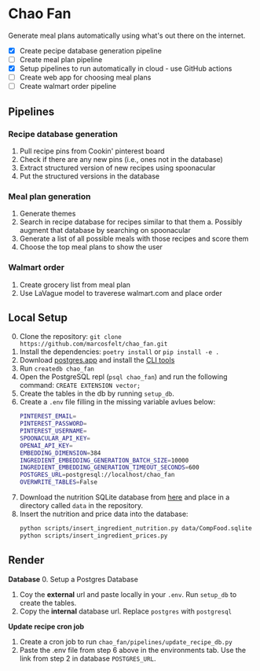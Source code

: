 
# Chao Fan

Generate meal plans automatically using what's out there on the internet.

- [x] Create pecipe database generation pipeline
- [ ] Create meal plan pipeline
- [x] Setup pipelines to run automatically in cloud - use GitHub actions
- [ ] Create web app for choosing meal plans
- [ ] Create walmart order pipeline

## Pipelines

### Recipe database generation
1. Pull recipe pins from Cookin' pinterest board
2. Check if there are any new pins (i.e., ones not in the database)
2. Extract structured version of new recipes using spoonacular
3. Put the structured versions in the database

### Meal plan generation
1. Generate themes
2. Search in recipe database for recipes similar to that them
    a.  Possibly augment that database by searching on spoonacular
3. Generate a list of all possible meals with those recipes and score them
4. Choose the top meal plans to show the user

### Walmart order
1. Create grocery list from meal plan
2. Use LaVague model to traverese walmart.com and place order

## Local Setup

0. Clone the repository: `git clone https://github.com/marcosfelt/chao_fan.git`
1. Install the dependencies: `poetry install` or `pip install -e .`
2. Download [postgres.app](https://postgresapp.com/downloads.html) and install the [CLI tools](https://postgresapp.com/documentation/cli-tools.html)
3. Run `createdb chao_fan`
4. Open the PostgreSQL repl (`psql chao_fan`) and run the following command: `CREATE EXTENSION vector;`
5. Create the tables in the db by running `setup_db`.
6. Create a `.env` file filling in the missing variable avlues below:
    ```bash
    PINTEREST_EMAIL=
    PINTEREST_PASSWORD=
    PINTEREST_USERNAME=
    SPOONACULAR_API_KEY=
    OPENAI_API_KEY=
    EMBEDDING_DIMENSION=384
    INGREDIENT_EMBEDDING_GENERATION_BATCH_SIZE=10000
    INGREDIENT_EMBEDDING_GENERATION_TIMEOUT_SECONDS=600
    POSTGRES_URL=postgresql://localhost/chao_fan
    OVERWRITE_TABLES=False
    ```
6. Download the nutrition SQLite database from [here](https://drive.google.com/open?id=15Q32X2XQ9FRMcwIkKHS1SMvCZUQIA-ah&usp=drive_fs) and place in a directory called `data` in the repository.
7. Insert the nutrition and price data into the database:
    ```bash
    python scripts/insert_ingredient_nutrition.py data/CompFood.sqlite
    python scripts/insert_ingredient_prices.py
    ```

## Render

**Database**
0. Setup a Postgres Database
1. Coy the **external** url and paste locally in your `.env`. Run `setup_db` to create the tables.
2. Copy the **internal** database url. Replace `postgres` with `postgresql`

**Update recipe cron job**
1. Create a cron job to run `chao_fan/pipelines/update_recipe_db.py`
2. Paste the .env file from step 6 above in the environments tab.  Use the link from step 2 in database `POSTGRES_URL`.